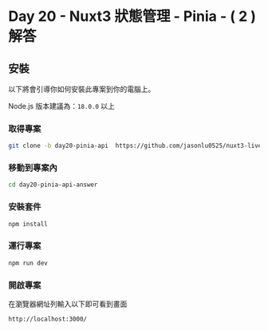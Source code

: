 # Day 20 - Nuxt3 狀態管理 - Pinia - ( 2 ) 解答

## 安裝

以下將會引導你如何安裝此專案到你的電腦上。

Node.js 版本建議為：`18.0.0` 以上

### 取得專案

```bash
git clone -b day20-pinia-api  https://github.com/jasonlu0525/nuxt3-live-answer.git day20-pinia-api-answer
```

### 移動到專案內

```bash
cd day20-pinia-api-answer
```

### 安裝套件

```bash
npm install
```

### 運行專案

```bash
npm run dev
```

### 開啟專案

在瀏覽器網址列輸入以下即可看到畫面

```bash
http://localhost:3000/
```
